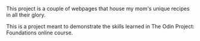 This project is a couple of webpages that house my mom's unique recipes in all their glory.

This is a project meant to demonstrate the skills learned in The Odin Project: Foundations online course.
